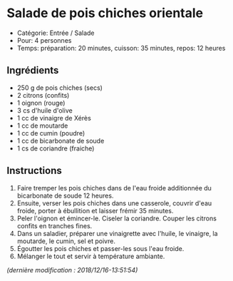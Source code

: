 # Salade de pois chiches orientale

* Catégorie: Entrée / Salade
* Pour: 4 personnes
* Temps: préparation: 20 minutes, cuisson: 35 minutes, repos: 12 heures

## Ingrédients
* 250 g de pois chiches (secs)
* 2 citrons (confits)
* 1 oignon (rouge)
* 3 cs d'huile d'olive
* 1 cc de vinaigre de Xérès
* 1 cc de moutarde
* 1 cc de cumin (poudre)
* 1 cc de bicarbonate de soude
* 1 cs de coriandre (fraiche)

## Instructions
1. Faire tremper les pois chiches dans de l'eau froide additionnée du bicarbonate de soude 12 heures.
1. Ensuite, verser les pois chiches dans une casserole, couvrir d'eau froide, porter à ébullition et laisser frémir 35 minutes.
1. Peler l'oignon et émincer-le. Ciseler la coriandre. Couper les citrons confits en tranches fines.
1. Dans un saladier, préparer une vinaigrette avec l'huile, le vinaigre, la moutarde, le cumin, sel et poivre.
1. Égoutter les pois chiches et passer-les sous l'eau froide.
1. Mélanger le tout et servir à température ambiante.

_(dernière modification : 2018/12/16-13:51:54)_
